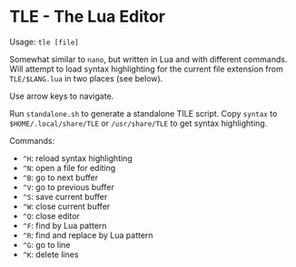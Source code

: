 # TLE - The Lua Editor

Usage: `tle [file]`

Somewhat similar to `nano`, but written in Lua and with different commands.  Will attempt to load syntax highlighting for the current file extension from `TLE/$LANG.lua` in two places (see below).

Use arrow keys to navigate.

Run `standalone.sh` to generate a standalone TILE script.  Copy `syntax` to `$HOME/.local/share/TLE` or `/usr/share/TLE` to get syntax highlighting.

Commands:

 - `^H`: reload syntax highlighting
 - `^N`: open a file for editing
 - `^B`: go to next buffer
 - `^V`: go to previous buffer
 - `^S`: save current buffer
 - `^W`: close current buffer
 - `^Q`: close editor
 - `^F`: find by Lua pattern
 - `^R`: find and replace by Lua pattern
 - `^G`: go to line
 - `^K`: delete lines
